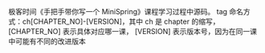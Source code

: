 极客时间《手把手带你写一个 MiniSpring》课程学习过程中源码。
tag 命名方式：ch[CHAPTER_NO]-[VERSION]，其中 ch 是 chapter 的缩写，[CHAPTER_NO] 表示具体对应哪一课，
[VERSION] 表示版本号，因为在同一课中可能有不同的改进版本